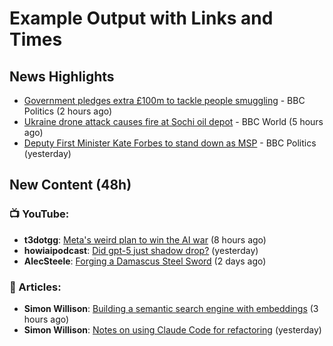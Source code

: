 # Example Output with Links and Times

## News Highlights

- [Government pledges extra £100m to tackle people smuggling](http://feeds.bbci.co.uk/news/politics/12345) - BBC Politics (2 hours ago)
- [Ukraine drone attack causes fire at Sochi oil depot](http://feeds.bbci.co.uk/news/world/67890) - BBC World (5 hours ago)
- [Deputy First Minister Kate Forbes to stand down as MSP](http://feeds.bbci.co.uk/news/politics/11111) - BBC Politics (yesterday)

## New Content (48h)
### 📺 YouTube:

- **t3dotgg**: [Meta's weird plan to win the AI war](https://www.youtube.com/watch?v=abc123) (8 hours ago)
- **howiaipodcast**: [Did gpt-5 just shadow drop?](https://www.youtube.com/watch?v=def456) (yesterday)
- **AlecSteele**: [Forging a Damascus Steel Sword](https://www.youtube.com/watch?v=ghi789) (2 days ago)

### 📝 Articles:

- **Simon Willison**: [Building a semantic search engine with embeddings](https://simonwillison.net/2024/aug/4/semantic-search) (3 hours ago)
- **Simon Willison**: [Notes on using Claude Code for refactoring](https://simonwillison.net/2024/aug/3/claude-refactor) (yesterday)